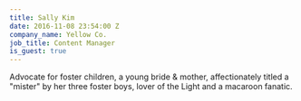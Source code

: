 ```yaml
---
title: Sally Kim
date: 2016-11-08 23:54:00 Z
company_name: Yellow Co.
job_title: Content Manager
is_guest: true
---
```


Advocate for foster children, a young bride & mother, affectionately titled a "mister" by her three foster boys, lover of the Light and a macaroon fanatic.